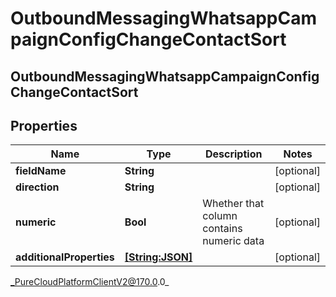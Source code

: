 # OutboundMessagingWhatsappCampaignConfigChangeContactSort

## OutboundMessagingWhatsappCampaignConfigChangeContactSort

## Properties

|Name | Type | Description | Notes|
|------------ | ------------- | ------------- | -------------|
| **fieldName** | **String** |  | [optional] |
| **direction** | **String** |  | [optional] |
| **numeric** | **Bool** | Whether that column contains numeric data | [optional] |
| **additionalProperties** | [**[String:JSON]**](JSON) |  | [optional] |



_PureCloudPlatformClientV2@170.0.0_
